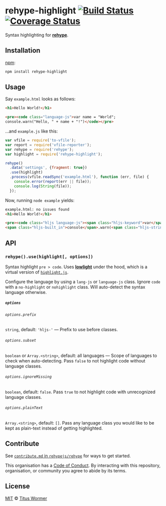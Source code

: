 # rehype-highlight [![Build Status][travis-badge]][travis] [![Coverage Status][codecov-badge]][codecov]

Syntax highlighting for [**rehype**][rehype].

## Installation

[npm][]:

```bash
npm install rehype-highlight
```

## Usage

Say `example.html` looks as follows:

```html
<h1>Hello World!</h1>

<pre><code class="language-js">var name = "World";
console.warn("Hello, " + name + "!")</code></pre>
```

...and `example.js` like this:

```javascript
var vfile = require('to-vfile');
var report = require('vfile-reporter');
var rehype = require('rehype');
var highlight = require('rehype-highlight');

rehype()
  .data('settings', {fragment: true})
  .use(highlight)
  .process(vfile.readSync('example.html'), function (err, file) {
    console.error(report(err || file));
    console.log(String(file));
  });
```

Now, running `node example` yields:

```html
example.html: no issues found
<h1>Hello World!</h1>

<pre><code class="hljs language-js"><span class="hljs-keyword">var</span> name = <span class="hljs-string">"World"</span>;
<span class="hljs-built_in">console</span>.warn(<span class="hljs-string">"Hello, "</span> + name + <span class="hljs-string">"!"</span>)</code></pre>
```

## API

### `rehype().use(highlight[, options])`

Syntax highlight `pre > code`.  Uses [**lowlight**][lowlight] under
the hood, which is a virtual version of [`highlight.js`][highlight-js].

Configure the language by using a `lang-js` or `language-js` class.
Ignore `code` with a `no-highlight` or `nohighlight` class.
Will auto-detect the syntax language otherwise.

##### `options`

###### `options.prefix`

`string`, default: `'hljs-'` — Prefix to use before classes.

###### `options.subset`

`boolean` or `Array.<string>`, default: all languages — Scope of languages to
check when auto-detecting.  Pass `false` to not highlight code without
language classes.

###### `options.ignoreMissing`

`boolean`, default: `false`.  Pass `true` to not highlight code with
unrecognized language classes.

###### `options.plainText`

`Array.<string>`, default: `[]`.  Pass any language class you would like
to be kept as plain-text instead of getting highlighted.

## Contribute

See [`contribute.md` in `rehypejs/rehype`][contribute] for ways to get started.

This organisation has a [Code of Conduct][coc].  By interacting with this
repository, organisation, or community you agree to abide by its terms.

## License

[MIT][license] © [Titus Wormer][author]

<!-- Definitions -->

[travis-badge]: https://img.shields.io/travis/rehypejs/rehype-highlight.svg

[travis]: https://travis-ci.org/rehypejs/rehype-highlight

[codecov-badge]: https://img.shields.io/codecov/c/github/rehypejs/rehype-highlight.svg

[codecov]: https://codecov.io/github/rehypejs/rehype-highlight

[npm]: https://docs.npmjs.com/cli/install

[license]: LICENSE

[author]: http://wooorm.com

[rehype]: https://github.com/rehypejs/rehype

[lowlight]: https://github.com/wooorm/lowlight

[highlight-js]: https://github.com/isagalaev/highlight.js

[contribute]: https://github.com/rehypejs/rehype/blob/master/contributing.md

[coc]: https://github.com/rehypejs/rehype/blob/master/code-of-conduct.md
